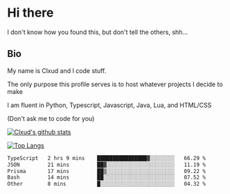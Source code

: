 

# Hi there
I don't know how you found this, but don't tell the others, shh...

## Bio
My name is Clxud and I code stuff.

The only purpose this profile serves is to host whatever projects I decide to make

I am fluent in Python, Typescript, Javascript, Java, Lua, and HTML/CSS



(Don't ask me to code for you)

[![Clxud's github stats](https://github-readme-stats.vercel.app/api?username=cloudwithax&count_private=true&theme=dark&show_icons=true)](https://github.com/anuraghazra/github-readme-stats) 

[![Top Langs](https://github-readme-stats.vercel.app/api/top-langs/?username=cloudwithax&theme=dark)](https://github.com/anuraghazra/github-readme-stats)

<!--START_SECTION:waka-->

```txt
TypeScript   2 hrs 9 mins    ████████████████▓░░░░░░░░   66.29 %
JSON         21 mins         ██▓░░░░░░░░░░░░░░░░░░░░░░   11.19 %
Prisma       17 mins         ██▒░░░░░░░░░░░░░░░░░░░░░░   09.22 %
Bash         14 mins         ██░░░░░░░░░░░░░░░░░░░░░░░   07.52 %
Other        8 mins          █░░░░░░░░░░░░░░░░░░░░░░░░   04.32 %
```

<!--END_SECTION:waka-->







